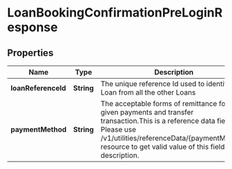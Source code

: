 # LoanBookingConfirmationPreLoginResponse

## Properties
Name | Type | Description | Notes
------------ | ------------- | ------------- | -------------
**loanReferenceId** | **String** | The unique  reference Id used to identify this Loan from all the other Loans | 
**paymentMethod** | **String** | The acceptable forms of remittance for a given payments and transfer transaction.This is a reference data field. Please use /v1/utilities/referenceData/{paymentMethod} resource to get valid value of this field with description. |  [optional]
